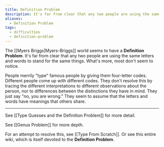 ```yaml
---
title: Definition Problem
description: It's far from clear that any two people are using the same letters and words to stand for the same things. What's more, most don't seem to notice.
aliases:
  - Definition Problem
tags:
  - difficulties
  - definition-problem
---
```


The [[Myers Briggs|Myers-Briggs]] world seems to have a **Definition Problem**. It's far from clear that any two people are using the same letters and words to stand for the same things. What's more, most don't seem to notice.

People merrily "type" famous people by giving them four-letter codes. Different people come up with different codes. They don't resolve this by tracing the different interpretations to different observations about the person, nor to differences between the distinctions they have in mind. They just say "no, you are wrong." They seem to assume that the letters and words have meanings that others share.

---

See [[Type Guesses and the Definition Problem]] for more detail.

See [[Genus Problem]] for more depth.

For an attempt to resolve this, see [[Type From Scratch]]. Or see this entire wiki, which is itself devoted to the **Definition Problem**.
